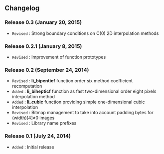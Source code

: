 ## Changelog

### Release 0.3 (January 20, 2015)

- `Revised` : Strong boundary conditions on C(0) 2D interpolation methods

### Release 0.2.1 (January 8, 2015)

- `Revised` : Improvement of function prototypes

### Release 0.2 (September 24, 2014)

- `Revised` : **li\_bipenticf** function order six method coefficient recomputation
- `Added` : **li\_bihepticf** function as fast two-dimensional order eight pixels interpolation method
- `Added` : **li\_cubic** function providing simple one-dimensional cubic interpolation
- `Revised` : Bitmap management to take into account padding bytes for (width)[4]≠0 images
- `Revised` : Library name prefixes

### Release 0.1 (July 24, 2014)

- `Added` : Initial release
